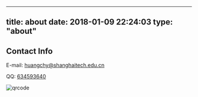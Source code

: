 
---
title: about
date: 2018-01-09 22:24:03
type: "about"
---

## Contact Info

E-mail: [huangchy@shanghaitech.edu.cn](mailto:huangchy@shanghaitech.edu.cn)

QQ: [634593640](http://qm.qq.com/cgi-bin/qm/qr?k=TI3F-mAVQOrzhv6jBLnpDtlgajz8P3Re)

![qrcode](/images/qrcode.jpg)
